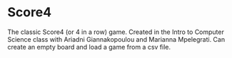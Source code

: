 # Score4
The classic Score4 (or 4 in a row) game. Created in the Intro to Computer Science class with Ariadni Giannakopoulou and Marianna Mpelegrati.
Can create an empty board and load a game from a csv file. 
